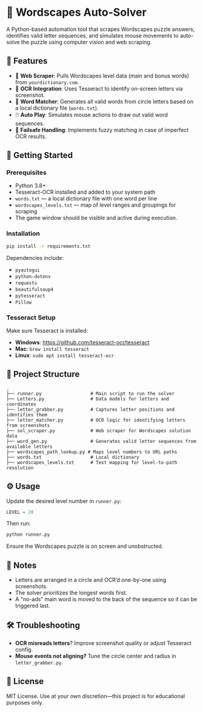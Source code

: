 # 🧠 Wordscapes Auto-Solver

A Python-based automation tool that scrapes Wordscapes puzzle answers, identifies valid letter sequences, and simulates mouse movements to auto-solve the puzzle using computer vision and web scraping.

## 📌 Features

- 🔎 **Web Scraper**: Pulls Wordscapes level data (main and bonus words) from `yourdictionary.com`.
- 🧠 **OCR Integration**: Uses Tesseract to identify on-screen letters via screenshot.
- 🧩 **Word Matcher**: Generates all valid words from circle letters based on a local dictionary file (`words.txt`).
- 🖱️ **Auto Play**: Simulates mouse actions to draw out valid word sequences.
- 🤖 **Failsafe Handling**: Implements fuzzy matching in case of imperfect OCR results.

## 🚀 Getting Started

### Prerequisites

- Python 3.8+
- Tesseract-OCR installed and added to your system path
- `words.txt` — a local dictionary file with one word per line
- `wordscapes_levels.txt` — map of level ranges and groupings for scraping
- The game window should be visible and active during execution.

### Installation

```bash
pip install -r requirements.txt
```

Dependencies include:

- `pyautogui`
- `python-dotenv`
- `requests`
- `beautifulsoup4`
- `pytesseract`
- `Pillow`

### Tesseract Setup

Make sure Tesseract is installed:

- **Windows**: https://github.com/tesseract-ocr/tesseract
- **Mac**: `brew install tesseract`
- **Linux**: `sudo apt install tesseract-ocr`

## 📂 Project Structure

```
.
├── runner.py                  # Main script to run the solver
├── Letters.py                 # Data models for letters and coordinates
├── letter_grabber.py          # Captures letter positions and identifies them
├── letter_matcher.py          # OCR logic for identifying letters from screenshots
├── sol_scraper.py             # Web scraper for Wordscapes solution data
├── word_gen.py                # Generates valid letter sequences from available letters
├── wordscapes_path_lookup.py # Maps level numbers to URL paths
├── words.txt                  # Local dictionary
├── wordscapes_levels.txt      # Text mapping for level-to-path resolution
```

## ⚙️ Usage

Update the desired level number in `runner.py`:

```python
LEVEL = 20
```

Then run:

```bash
python runner.py
```

Ensure the Wordscapes puzzle is on screen and unobstructed.

## 📝 Notes

- Letters are arranged in a circle and OCR’d one-by-one using screenshots.
- The solver prioritizes the longest words first.
- A "no-ads" main word is moved to the back of the sequence so it can be triggered last.

## 🛠️ Troubleshooting

- **OCR misreads letters**? Improve screenshot quality or adjust Tesseract config.
- **Mouse events not aligning?** Tune the circle center and radius in `letter_grabber.py`.

## 📃 License

MIT License. Use at your own discretion—this project is for educational purposes only.
